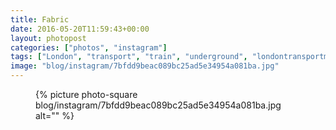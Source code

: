 ```yaml
---
title: Fabric
date: 2016-05-20T11:59:43+00:00
layout: photopost
categories: ["photos", "instagram"]
tags: ["London", "transport", "train", "underground", "londontransportmuseum", "textiles", "pattern"]
image: "blog/instagram/7bfdd9beac089bc25ad5e34954a081ba.jpg"
---
```


<figure class="photo photo--square">
  {% picture photo-square blog/instagram/7bfdd9beac089bc25ad5e34954a081ba.jpg alt="" %}
</figure>


